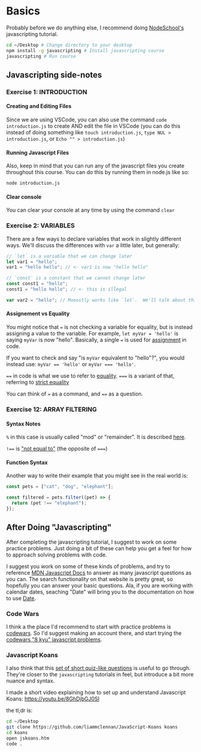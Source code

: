 # Basics

Probably before we do anything else, I recommend doing
[NodeSchool's](https://nodeschool.io) javascripting tutorial.

```bash
cd ~/Desktop # Change directory to your desktop
npm install -g javascripting # Install javascripting course
javascripting # Run course
```

## Javascripting side-notes

### Exercise 1: INTRODUCTION

#### Creating and Editing Files

Since we are using VSCode, you can also use the command `code introduction.js`
to create AND edit the file in VSCode (you can do this instead of doing
something like `touch introduction.js`, `type NUL > introduction.js`, or
`Echo "" > introduction.js`)

#### Running Javascript Files

Also, keep in mind that you can run any of the javascript files you create
throughout this course. You can do this by running them in node.js like so:

```sh
node introduction.js
```

#### Clear console

You can clear your console at any time by using the command `clear`

### Exercise 2: VARIABLES

There are a few ways to declare variables that work in slightly different ways.
We'll discuss the differences with `var` a little later, but generally:

```js
// `let` is a variable that we can change later
let var1 = "hello";
var1 = "hello hello"; // <- var1 is now "hello hello"

// `const` is a constant that we cannot change later
const const1 = "hello";
const1 = "hello hello"; // <- this is illegal

var var2 = "hello"; // Mooostly works like `let`.  We'll talk about this later
```

#### Assignement vs Equality

You might notice that `=` is not checking a variable for equality, but is
instead assigning a value to the variable. For example, `let myVar = 'hello'` is
saying `myVar` is now "hello". Basically, a single `=` is used for
[assignment](https://developer.mozilla.org/en-US/docs/Web/JavaScript/Reference/Operators/Assignment)
in code.

If you want to check and say "is `myVar` equivalent to "hello"?", you would
instead use: `myVar == 'hello'` or `myVar === 'hello'`.

`==` in code is what we use to refer to
[equality](https://developer.mozilla.org/en-US/docs/Web/JavaScript/Reference/Operators/Equality).
`===` is a variant of that, referring to
[strict equality](https://developer.mozilla.org/en-US/docs/Web/JavaScript/Reference/Operators/Strict_equality)

You can think of `=` as a command, and `==` as a question.

### Exercise 12: ARRAY FILTERING

#### Syntax Notes

`%` in this case is usually called "mod" or "remainder". It is described
[here](https://developer.mozilla.org/en-US/docs/Web/JavaScript/Reference/Operators/Remainder).

`!==` is
["not equal to"](https://developer.mozilla.org/en-US/docs/Web/JavaScript/Reference/Operators/Strict_inequality)
(the opposite of `===`)

#### Function Syntax

Another way to write their example that you might see in the real world is:

```js
const pets = ["cat", "dog", "elephant"];

const filtered = pets.filter((pet) => {
  return (pet !== "elephant");
});
```

## After Doing "Javascripting"

After completing the javascripting tutorial, I suggest to work on some practice
problems. Just doing a bit of these can help you get a feel for how to approach
solving problems with code.

I suggest you work on some of these kinds of problems, and try to reference
[MDN Javascript Docs](https://developer.mozilla.org/en-US/docs/Web/JavaScript)
to answer as many javascript questions as you can. The search functionality on
that website is pretty great, so hopefully you can answer your basic questions.
Ala, if you are working with calendar dates, seaching "Date" will bring you to
the documentation on how to use
[Date](https://developer.mozilla.org/en-US/docs/Web/JavaScript/Reference/Global_Objects/Date).

### Code Wars 

I think a the place I'd recommend to start with practice problems is [codewars](https://www.codewars.com).  So I'd suggest making an account there, and start trying the
[codewars "8 kyu" javascript problems](https://www.codewars.com/kata/search/javascript?q=&r[]=-8&beta=false&order_by=popularity%20desc).

### Javascript Koans

I also think that this [set of short quiz-like questions](https://github.com/liammclennan/JavaScript-Koans) is useful to go through.  They're closer to the `javascripting` tutorials in feel, but introduce a bit more nuance and syntax.

I made a short video explaining how to set up and understand Javascript Koans:
https://youtu.be/8GhDjbGJ0SI

the tl;dr is:

```sh
cd ~/Desktop
git clone https://github.com/liammclennan/JavaScript-Koans koans
cd koans
open jskoans.htm
code .
```


